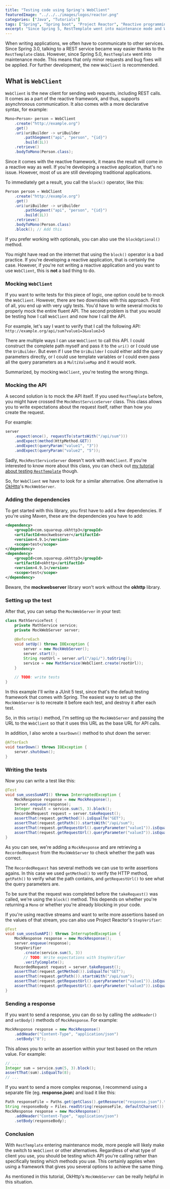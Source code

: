 ```yaml
---
title: "Testing code using Spring's WebClient"
featuredImage: "../../../images/logos/reactor.png"
categories: ["Java", "Tutorials"]
tags: ["Spring", "Spring boot", "Project Reactor", "Reactive programming", "Testing"]
excerpt: "Since Spring 5, RestTemplate went into maintenance mode and WebClient became the way to go. In this tutorial I'll show how you can write tests for code using WebClient."
---
```


When writing applications, we often have to communicate to other services. Since Spring 3.0, talking to a REST service became way easier thanks to the `RestTemplate` class.
However, since Spring 5.0, `RestTemplate` went into maintenance mode. This means that only minor requests and bug fixes will be applied. For further development, the new `WebClient` is recommended.

## What is `WebClient`

`WebClient` is the new client for sending web requests, including REST calls. It comes as a part of the reactive framework, and thus, supports asynchronous communication.
It also comes with a more declarative syntax, for example:

```java
Mono<Person> person = WebClient
    .create("http://example.org")
    .get()
    .uri(uriBuilder -> uriBuilder
        .pathSegment("api", "person", "{id}")
        .build(1L))
    .retrieve()
    .bodyToMono(Person.class);
```

Since it comes with the reactive framework, it means the result will come in a reactive way as well.
If you're developing a reactive application, that's no issue. However, most of us are still developing traditional applications.

To immediately get a result, you call the `block()` operator, like this:

```java
Person person = WebClient
    .create("http://example.org")
    .get()
    .uri(uriBuilder -> uriBuilder
        .pathSegment("api", "person", "{id}")
        .build(1L))
    .retrieve()
    .bodyToMono(Person.class)
    .block(); // Add this
```

If you prefer working with optionals, you can also use the `blockOptional()` method.

You might have read on the internet that using the `block()` operator is a bad practice. If you're developing a reactive application, that is certainly the case. However, if you're not writing a reactive application and you want to use `WebClient`, this is **not** a bad thing to do.

### Mocking `WebClient`

If you want to write tests for this piece of logic, one option could be to mock the `WebClient`.
However, there are two downsides with this approach. First of all, you end up with very ugly tests. You'd have to write several mocks to properly mock the entire fluent API.
The second problem is that you would be testing how I call `WebClient` and now how I call the API.

For example, let's say I want to verify that I call the following API: `http://example.org/api/sum?value1=3&value2=5`

There are multiple ways I can use `WebClient` to call this API. I could construct the complete path myself and pass it to the `uri()` or I could use the `UriBuilder`.
But even if I use the `UriBuilder` I could either add the query parameters directly, or I could use template variables or I could even pass all the query parameters as a `MultiValueMap` and it would work.

Summarized, by mocking `WebClient`, you're testing the wrong things.

### Mocking the API

A second solution is to mock the API itself. If you used `RestTemplate` before, you might have crossed the `MockRestServiceServer` class.
This class allows you to write expectations about the request itself, rather than how you create the request.

For example:

```java
server
    .expect(once(), requestTo(startsWith("/api/sum")))
    .andExpect(method(HttpMethod.GET))
    .andExpect(queryParam("value1", "3"))
    .andExpect(queryParam("value2", "5"));
```

Sadly, `MockRestServiceServer` doesn't work with `WebClient`. If you're interested to know more about this class, you can check out [my tutorial about testing `RestTemplate`](https://dimitr.im/testing-your-rest-controllers-and-clients-with-spring#testing-your-rest-client) though.

So, for `WebClient` we have to look for a similar alternative. One alternative is [OkHttp](https://square.github.io/okhttp/)'s `MockWebServer`.

### Adding the dependencies

To get started with this library, you first have to add a few dependencies. If you're using Maven, these are the dependencies you have to add:

```xml
<dependency>
    <groupId>com.squareup.okhttp3</groupId>
    <artifactId>mockwebserver</artifactId>
    <version>4.9.1</version>
    <scope>test</scope>
</dependency>
<dependency>
    <groupId>com.squareup.okhttp3</groupId>
    <artifactId>okhttp</artifactId>
    <version>4.9.1</version>
    <scope>test</scope>
</dependency>
```

Beware, the **mockwebserver** library won't work without the **okhttp** library.

### Setting up the test

After that, you can setup the `MockWebServer` in your test:

```java
class MathServiceTest {
    private MathService service;
    private MockWebServer server;
    
    @BeforeEach
    void setUp() throws IOException {
        server = new MockWebServer();
        server.start();
        String rootUrl = server.url("/api/").toString();
        service = new MathService(WebClient.create(rootUrl));
    }
    
    // TODO: write tests
}

```

In this example I'll write a JUnit 5 test, since that's the default testing framework that comes with Spring.
The easiest way to set up the `MockWebServer` is to recreate it before each test, and destroy it after each test.

So, in this `setUp()` method, I'm setting up the `MockWebServer` and passing the URL to the `WebClient` so that it uses this URL as the base URL for API calls.

In addition, I also wrote a `tearDown()` method to shut down the server:

```java
@AfterEach
void tearDown() throws IOException {
    server.shutdown();
}
```

### Writing the tests

Now you can write a test like this:

```java
@Test
void sum_usesSumAPI() throws InterruptedException {
    MockResponse response = new MockResponse();
    server.enqueue(response);
    Integer result = service.sum(5, 3).block();
    RecordedRequest request = server.takeRequest();
    assertThat(request.getMethod()).isEqualTo("GET");
    assertThat(request.getPath()).startsWith("/api/sum");
    assertThat(request.getRequestUrl().queryParameter("value1")).isEqualTo("5");
    assertThat(request.getRequestUrl().queryParameter("value3")).isEqualTo("3");
}
```

As you can see, we're adding a `MockResponse` and are retrieving a `RecordedRequest` from the `MockWebServer` to check whether the path was correct.

The `RecordedRequest` has several methods we can use to write assertions agains. In this case we used `getMethod()` to verify the HTTP method, `getPath()` to verify what the path contains, and `getRequestUrl()` to see what the query parameters are.

To be sure that the request was completed before the `takeRequest()` was called, we're using the `block()` method. This depends on whether you're returning a `Mono` or whether you're already blocking in your code.

If you're using reactive streams and want to write more assertions based on the values of that stream, you can also use Project Reactor's `StepVerifier`:

```java
@Test
void sum_usesSumAPI() throws InterruptedException {
    MockResponse response = new MockResponse();
    server.enqueue(response);
    StepVerifier
        .create(service.sum(5, 3))
        // TODO: Write expectations with StepVerifier
        .verifyComplete();
    RecordedRequest request = server.takeRequest();
    assertThat(request.getMethod()).isEqualTo("GET");
    assertThat(request.getPath()).startsWith("/api/sum");
    assertThat(request.getRequestUrl().queryParameter("value1")).isEqualTo("5");
    assertThat(request.getRequestUrl().queryParameter("value3")).isEqualTo("3");
}
```

### Sending a response

If you want to send a response, you can do so by calling the `addHeader()` and `setBody()` methods of `MockResponse`.
For example:

```java
MockResponse response = new MockResponse()
    .addHeader("Content-Type", "application/json")
    .setBody("8");
```

This allows you to write an assertion within your test based on the return value. For example:

```java
// ...
Integer sum = service.sum(5, 3).block();
assertThat(sum).isEqualTo(8);
// ...
```

If you want to send a more complex response, I recommend using a separate file (eg. **response.json**) and load it like this:

```java
Path responseFile = Paths.get(getClass().getResource("response.json").toURI());
String responseBody = Files.readString(responseFile, defaultCharset());
MockResponse response = new MockResponse()
    .addHeader("Content-Type", "application/json")
    .setBody(responseBody);
```

### Conclusion

With `RestTemplate` entering maintenance mode, more people will likely make the switch to `WebClient` or other alternatives.
Regardless of what type of client you use, you should be testing which API you're calling rather than specifically testing which methods you use.
This certainly applies when using a framework that gives you several options to achieve the same thing.

As mentioned in this tutorial, OkHttp's `MockWebServer` can be really helpful in this situation.